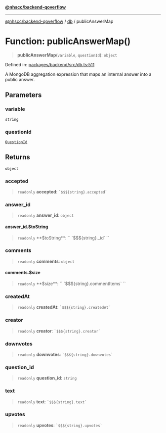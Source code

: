 [**@nhscc/backend-qoverflow**](../../README.md)

***

[@nhscc/backend-qoverflow](../../README.md) / [db](../README.md) / publicAnswerMap

# Function: publicAnswerMap()

> **publicAnswerMap**(`variable`, `questionId`): `object`

Defined in: [packages/backend/src/db.ts:511](https://github.com/nhscc/qoverflow.api.hscc.bdpa.org/blob/b629239838bf73900bba2996b8dcfbc432755e21/packages/backend/src/db.ts#L511)

A MongoDB aggregation expression that maps an internal answer into a public
answer.

## Parameters

### variable

`string`

### questionId

[`QuestionId`](../interfaces/QuestionId.md)

## Returns

`object`

### accepted

> `readonly` **accepted**: `` `$$${string}.accepted` ``

### answer\_id

> `readonly` **answer\_id**: `object`

#### answer\_id.$toString

> `readonly` **$toString**: `` `$$${string}._id` ``

### comments

> `readonly` **comments**: `object`

#### comments.$size

> `readonly` **$size**: `` `$$${string}.commentItems` ``

### createdAt

> `readonly` **createdAt**: `` `$$${string}.createdAt` ``

### creator

> `readonly` **creator**: `` `$$${string}.creator` ``

### downvotes

> `readonly` **downvotes**: `` `$$${string}.downvotes` ``

### question\_id

> `readonly` **question\_id**: `string`

### text

> `readonly` **text**: `` `$$${string}.text` ``

### upvotes

> `readonly` **upvotes**: `` `$$${string}.upvotes` ``
